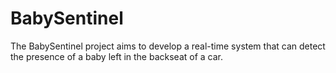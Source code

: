 # BabySentinel
The BabySentinel project aims to develop a real-time system that can detect the presence of a baby left in the backseat of a car. 
